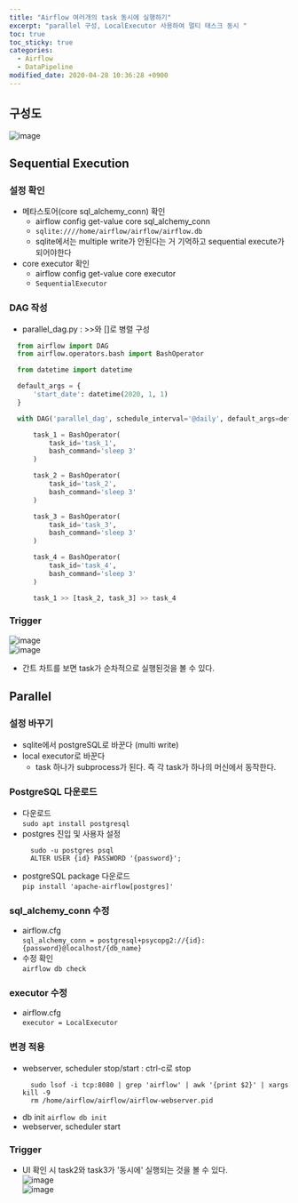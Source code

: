 ```yaml
---
title: "Airflow 여러개의 task 동시에 실행하기"
excerpt: "parallel 구성, LocalExecutor 사용하여 멀티 태스크 동시 "
toc: true
toc_sticky: true
categories:
  - Airflow
  - DataPipeline
modified_date: 2020-04-28 10:36:28 +0900
---
```

## 구성도 
![image](https://user-images.githubusercontent.com/29423260/165657615-bf31e7ee-0ad1-44a6-aefa-60549ab57b43.png)
 ## Sequential Execution
 ### 설정 확인 
- 메타스토어(core sql_alchemy_conn) 확인
  - airflow config get-value core sql_alchemy_conn
  - ```sqlite:////home/airflow/airflow/airflow.db```
  - sqlite에서는 multiple write가 안된다는 거 기억하고 sequential execute가 되어야한다
- core executor 확인 
  - airflow config get-value core executor
  - ```SequentialExecutor```
 ### DAG 작성 
 - parallel_dag.py : >>와 []로 병렬 구성
  ```python
    from airflow import DAG
    from airflow.operators.bash import BashOperator

    from datetime import datetime

    default_args = {
        'start_date': datetime(2020, 1, 1)
    }

    with DAG('parallel_dag', schedule_interval='@daily', default_args=default_args, catchup=False) as dag:

        task_1 = BashOperator(
            task_id='task_1',
            bash_command='sleep 3'
        )

        task_2 = BashOperator(
            task_id='task_2',
            bash_command='sleep 3'
        )

        task_3 = BashOperator(
            task_id='task_3',
            bash_command='sleep 3'
        )

        task_4 = BashOperator(
            task_id='task_4',
            bash_command='sleep 3'
        )

        task_1 >> [task_2, task_3] >> task_4
  ```
  
  ### Trigger  
  ![image](https://user-images.githubusercontent.com/29423260/165658366-a6123e64-ebf8-4214-9ff5-bf7b2e58eab5.png)    
  ![image](https://user-images.githubusercontent.com/29423260/165658397-a0bddcd3-24ba-4fcb-804f-8353ac7db986.png)    
  - 간트 차트를 보면 task가 순차적으로 실행된것을 볼 수 있다. 

## Parallel 
### 설정 바꾸기 
- sqlite에서 postgreSQL로 바꾼다 (multi write) 
- local executor로 바꾼다 
  - task 하나가 subprocess가 된다. 즉 각 task가 하나의 머신에서 동작한다. 
### PostgreSQL 다운로드 
- 다운로드     
  ```sudo apt install postgresql```
- postgres 진입 및 사용자 설정 
  ```
    sudo -u postgres psql
    ALTER USER {id} PASSWORD '{password}';  
  ```
- postgreSQL package 다운로드    
  ```pip install 'apache-airflow[postgres]'```
 ### sql_alchemy_conn 수정 
 - airflow.cfg    
  ```sql_alchemy_conn = postgresql+psycopg2://{id}:{password}@localhost/{db_name}```
 - 수정 확인     
  ```airflow db check```
### executor 수정 
- airflow.cfg   
  ```executor = LocalExecutor```
### 변경 적용 
- webserver, scheduler stop/start : ctrl-c로 stop    
  ```
    sudo lsof -i tcp:8080 | grep 'airflow' | awk '{print $2}' | xargs kill -9
    rm /home/airflow/airflow/airflow-webserver.pid
  ```
- db init 
  ```airflow db init```
- webserver, scheduler start 

### Trigger 
- UI 확인 시 task2와 task3가 '동시에' 실행되는 것을 볼 수 있다.     
  ![image](https://user-images.githubusercontent.com/29423260/165661455-71a0d6d5-929b-4061-b7e6-ac37f46a45a4.png)    
  ![image](https://user-images.githubusercontent.com/29423260/165661502-5b8b6366-d4cd-47b9-9a2a-d0c14a812076.png)

